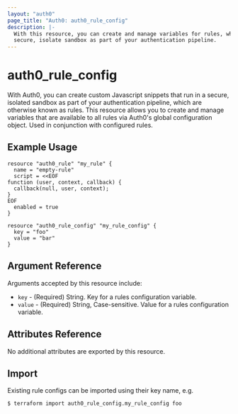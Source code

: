 ```yaml
---
layout: "auth0"
page_title: "Auth0: auth0_rule_config"
description: |-
  With this resource, you can create and manage variables for rules, which are custom Javascript snippets that run in a 
  secure, isolate sandbox as part of your authentication pipeline.
---
```


# auth0_rule_config

With Auth0, you can create custom Javascript snippets that run in a secure, isolated sandbox as part of your 
authentication pipeline, which are otherwise known as rules. This resource allows you to create and manage variables 
that are available to all rules via Auth0's global configuration object. Used in conjunction with configured rules.

## Example Usage

```hcl
resource "auth0_rule" "my_rule" {
  name = "empty-rule"
  script = <<EOF
function (user, context, callback) {
  callback(null, user, context);
}
EOF
  enabled = true
}

resource "auth0_rule_config" "my_rule_config" {
  key = "foo"
  value = "bar"
}
```

## Argument Reference

Arguments accepted by this resource include:

* `key` - (Required) String. Key for a rules configuration variable.
* `value` - (Required) String, Case-sensitive. Value for a rules configuration variable.

## Attributes Reference

No additional attributes are exported by this resource.

## Import

Existing rule configs can be imported using their key name, e.g.

```
$ terraform import auth0_rule_config.my_rule_config foo
```
